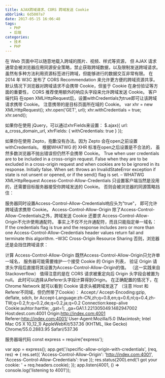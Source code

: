 ```yaml
---
title: AJAX跨域请求、CORS 跨域发送 Cookie
abbrlink: 6d5007a7
date: 2017-05-15 16:06:48
tags:
  - PHP
  - 后端
categories:
  - 技术
  - PHP
---
```

在 Web 页面中可以随意地载入跨域的图片、视频、样式等资源， 但 AJAX 请求通常会被浏览器应用同源安全策略，禁止获取跨域数据，以及限制发送跨域请求。 虽然有多种方法利用资源标签进行跨域，但能够进行的数据交互非常有限。 在 2014 年 W3C 发布了 CORS Recommendation 来允许更方便的跨域资源共享。 默认情况下浏览器对跨域请求不会携带 Cookie，但鉴于 Cookie 在身份验证等方面的重要性， CORS 推荐使用额外的响应头字段来允许跨域发送 Cookie。
客户端代码
在open XMLHttpRequest后，设置withCredentials为true即可让该跨域请求携带 Cookie。 注意携带的是目标页面所在域的 Cookie。
var xhr = new XMLHttpRequest();
xhr.open('GET', url);
xhr.withCredentials = true;
xhr.send();

如果你在使用 jQuery，可以通过xhrFields来设置：
$.ajax({
   url: a_cross_domain_url,
   xhrFields: {
      withCredentials: true
   }
});

如果你在使用 Zepto，抱歉没有办法。因为 Zepto 会在open之前设置withCredentials。 根据WHATWG 的 XHR 标准在open之后设置是不合法的， 虽然多数浏览器不抛出错误但仍然不会携带 Cookie。
True when user credentials are to be included in a cross-origin request. False when they are to be excluded in a cross-origin request and when cookies are to be ignored in its response. Initially false. When set: throws an InvalidStateError exception if state is not unsent or opened, or if the send() flag is set. – WHATWG XMLHttpRequest
Access-Control-Allow-Credentials
只设置客户端当然是没用的，还需要目标服务器接受你跨域发送的 Cookie。 否则会被浏览器的同源策略挡住：

服务器同时设置Access-Control-Allow-Credentials响应头为"true"， 即可允许跨域请求携带 Cookie。
Access-Control-Allow-Origin
除了Access-Control-Allow-Credentials之外，跨域发送 Cookie 还要求 Access-Control-Allow-Origin不允许使用通配符。 事实上不仅不允许通配符，而且只能指定单一域名：
If the credentials flag is true and the response includes zero or more than one Access-Control-Allow-Credentials header values return fail and terminate this algorithm. –W3C Cross-Origin Resource Sharing
否则，浏览器还是会挡住跨域请求：

计算 Access-Control-Allow-Origin
既然Access-Control-Allow-Origin只允许单一域名， 服务器可能需要维护一个接受 Cookie 的 Origin 列表， 验证 Origin 请求头字段后直接将其设置为Access-Control-Allow-Origin的值。 （这一实践来自 Stackoverflow） 值得注意的是在 CORS 请求被重定向后 Origin 头字段会被置为 null。 此时可以选择从Referer头字段计算得到Origin。
在正确配置的情况下，在 Chrome Network 就可以看到 Cookie 请求头被跨域发送了 （注意 Host 和Referer不同域，但仍然带了Cookie）：
Accept:*/*
Accept-Encoding:gzip, deflate, sdch, br
Accept-Language:zh-CN,zh;q=0.8,en;q=0.6,nl;q=0.4,zh-TW;q=0.2,fr;q=0.2,de;q=0.2,ja;q=0.2
Connection:keep-alive
Cookie:auhtor:harttle; _gat=1; _ga=GA1.1.221305049.1482947002
Host:dest.com:4001
Origin:http://index.com:4001
Referer:http://index.com:4001/
User-Agent:Mozilla/5.0 (Macintosh; Intel Mac OS X 10_12_1) AppleWebKit/537.36 (KHTML, like Gecko) Chrome/55.0.2883.95 Safari/537.36

服务器端代码
const express = require('express');

var app = express();
app.get('/specific-allow-origin-with-credentials', (req, res) => {
    res.set({
        'Access-Control-Allow-Origin': 'http://index.com:4001',
        'Access-Control-Allow-Credentials': true
    });
    res.status(200).end('I got your cookie: ' + req.headers.cookie);
});
app.listen(4001, () => console.log('listening to 4001'));